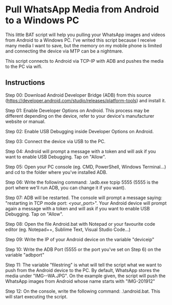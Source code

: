 # Pull WhatsApp Media from Android to a Windows PC
This little BAT script will help you pulling your WhatsApp images and videos from Android to a Windows PC. I've writed this script because I receive many media I want to save, but the memory on my mobile phone is limited and connecting the device via MTP can be a nightmare.

This script connects to Android via TCP-IP with ADB and pushes the media to the PC via wifi.

## Instructions

Step 00: Download Android Developer Bridge (ADB) from this source (https://developer.android.com/studio/releases/platform-tools) and install it.

Step 01: Enable Developer Options on Android. This process may be different depending on the device, refer to your device's manufacturer website or manual.

Step 02: Enable USB Debugging inside Developer Options on Android.

Step 03: Connect the device via USB to the PC.

Step 04: Android will prompt a message with a token and will ask if you want to enable USB Debugging. Tap on "Allow".

Step 05: Open your PC console (eg. CMD, PowerShell, Windows Terminal...) and cd to the folder where you've installed ADB.

Step 06: Write the following command: .\adb.exe tcpip 5555 (5555 is the port where we'll run ADB, you can change it if you want).

Step 07: ADB will be restarted. The console will prompt a message saying: "restarting in TCP mode port: <your_port>". Your Android device will prompt again a message with a token and will ask if you want to enable USB Debugging. Tap on "Allow".

Step 08: Open the file Android.bat with Notepad or your favourite code editor (eg. Notepad++, Sublime Text, Visual Studio Code...)

Step 09: Write the IP of your Android device on the variable "deviceip"

Step 10: Write the ADB Port (5555 or the port you've set on Step 6) on the variable "adbport"

Step 11: The variable "filestring" is what will tell the script what we want to push from the Android device to the PC.  By default, WhatsApp stores the media under "IMG-<year><month><day>-WA<number>.JPG". On the example given, the script will push the WhatsApp images from Android whose name starts with "IMG-201912"

Step 12: On the console, write the following command: .\android.bat. This will start executing the script.
